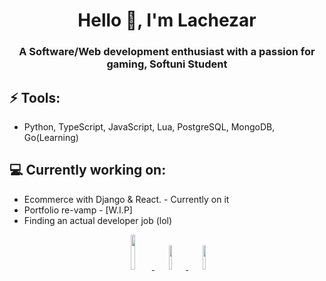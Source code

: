 <h1 align="center">Hello 👋, I'm Lachezar</h1>
<h3 align="center">A Software/Web development enthusiast with a passion for gaming, Softuni Student</h3>

## ⚡ Tools:
- Python, TypeScript, JavaScript, Lua, PostgreSQL, MongoDB, Go(Learning)

##  💻 Currently working on:
- Ecommerce with Django & React. - Currently on it
- Portfolio re-vamp - [W.I.P]
- Finding an actual developer job (lol)





<p align="center" width="100%">
    <a href="https://Discord.gg/onokena"><img width="12%" src="https://img.shields.io/badge/Discord-7289DA?style=for-the-badge&logo=discord&logoColor=white"> </a>
    <a href="https://www.steamcommunity.com/onokena"><img width="10%" src="https://img.shields.io/badge/Steam-000000?style=for-the-badge&logo=steam&logoColor=white"> </a>
    <a href="mailto:luiliev00@gmail.com"><img width="10%" src="https://img.shields.io/badge/Gmail-D14836?style=for-the-badge&logo=gmail&logoColor=white"> </a>
</p>
